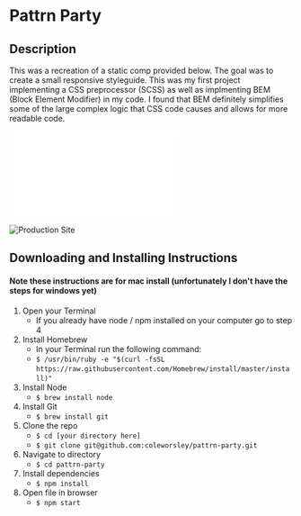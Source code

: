 # Pattrn Party

## Description
This was a recreation of a static comp provided below. The goal was to create a small responsive styleguide. This was my first project implementing a CSS preprocessor (SCSS) as well as implmenting BEM (Block Element Modifier) in my code. I found that BEM definitely simplifies some of the large complex logic that CSS code causes and allows for more readable code.


![Original Comp](/assets/images/pattrn-party-comps.pdf)

![Production Site](https://coleworsley.github.io/pattrn-party/)

## Downloading and Installing Instructions
#### Note these instructions are for mac install (unfortunately I don't have the steps for windows yet) 

1. Open your Terminal 
   * If you already have node / npm installed on your computer go to step 4
2. Install Homebrew
   * In your Terminal run the following command: 
   * `$ /usr/bin/ruby -e "$(curl -fsSL https://raw.githubusercontent.com/Homebrew/install/master/install)"`
3. Install Node
   * `$ brew install node`
4. Install Git
   * `$ brew install git`
5. Clone the repo
   * `$ cd [your directory here]`
   * `$ git clone git@github.com:coleworsley/pattrn-party.git`
6. Navigate to directory
   * `$ cd pattrn-party`
6. Install dependencies
   * `$ npm install`
7. Open file in browser
   * `$ npm start`
 
